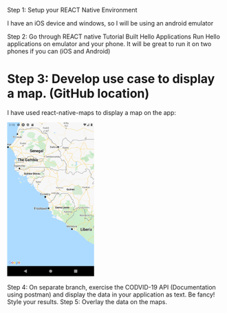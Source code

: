 Step 1:  Setup your REACT Native Environment


I have an iOS device and windows, so I will be using an android emulator


Step 2:  Go through REACT native Tutorial
Built Hello Applications
Run Hello applications on emulator and your phone.
It will be great to run it on two phones if you can (iOS and Android)

# Step 3:  Develop use case to display a map.  (GitHub location)

I have used react-native-maps to display a map on the app:


<img src=mapscreenshot.png width="40%">


Step 4:  On separate branch, exercise the CODVID-19 API (Documentation using postman) and display the data in your application as text.  Be fancy!  Style your results.
Step 5:  Overlay the data on the maps.
